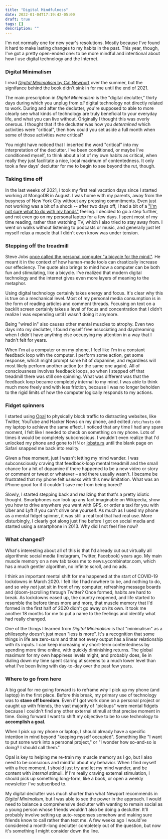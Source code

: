 ```yaml
---
title: "Digital Mindfulness"
date: 2022-01-04T17:19:42-05:00
draft: true
tags: []
description: ""
---
```


I'm not normally one for new year's resolutions. Mostly because I've found it hard to make lasting changes to my habits in the past. This year, though, I've got a pretty open-ended one: to be more mindful and intentional about how I use digital technology and the Internet.

### Digital Minimalism
I read [*Digital Minimalism* by Cal Newport](https://www.calnewport.com/books/digital-minimalism/) over the summer, but the signifance behind the book didn't sink in for me until the end of 2021.

The main prescription in *Digital Minimalism* is the "digital declutter," thirty days during which you unplug from *all* digital technology not directly related to work. During and after the declutter, you're supposed to able to more clearly see what kinds of technology are truly beneficial to your everyday life, and what you can live without. Originally I thought this was overly onerous. I thought that if the declutter was how you *determined* which activities were "critical", then how could you set aside a full month when some of those activities *were* critical? 

You might have noticed that I inserted the word "critical" into my interpretation of the declutter. I've been conditioned, or maybe I've conditioned myself, to think about a lot of my own habits as critical, when really they just facilitate a nice, local maximum of contentedness. It only took a few days' declutter for me to begin to see beyond the rut, though.

### Taking time off
In the last weeks of 2021, I took my first real vacation days since I started working at MongoDB in August. I was home with my parents, away from the busyness of New York City without any pressing commitments. Even just not working was a bit of a shock -- after two days off, I had a bit of a ["I'm not sure what to do with my hands"](https://giphy.com/gifs/ftXmTBgSnsJ8c) feeling. I decided to go a step further, and not even go on my personal laptop for a few days. I spent most of my time reading, rather than watching TV, which I also tried to stay away from. I went on walks without listening to podcasts or music, and generally just let myself relax a muscle that I didn't even know was under tension.

### Stepping off the treadmill
Steve Jobs [once called the personal computer "a bicycle for the mind."](https://www.youtube.com/watch?v=KmuP8gsgWb8). He meant it in the context of how human-made tools can drastically increase our effeciency. The quote also brings to mind how a computer can be both fun and stimulating, like a bicycle. I've realized that modern digital technology and the internet gives even more layers of meaning to the metaphor.

Using digital technology certainly takes energy and focus. It's clear why this is true on a mechanical level. Most of my personal media consumption is in the form of reading articles and comment threads. Focusing on text on a backlit screen certainly takes a level of focus and concentration that I didn't realize I was expending until I wasn't doing it anymore.

Being "wired in" also causes other mental muscles to atrophy. Even two days into my declutter, I found myself free associating and daydreaming when I didn't have anything else occupying my attention in a way that I hadn't felt for years.

When I'm at a computer or on my phone, I feel like I'm in a constant feedback loop with the computer. I perform some action, get some response, which might prompt some hit of dopamine, and regardless will most likely perform another action (or the same one again). All of consciousness involves feedback loops, so when I stepped off that treadmill there was still one spinning. What was different was that the feedback loop became completely internal to my mind. I was able to think much more freely and with less friction, because I was no longer beholden to the rigid limits of how the computer logically responds to my actions.

### Fidget spinners
I started using [Opal](https://www.opal.so) to physically block traffic to distracting websites, like Twitter, YouTube and Hacker News on my phone, and edited `/etc/hosts` on my laptop to achieve the same effect. I noticed that any time I had any spare moment, I felt like I needed to check on something on my phone. Lots of times it would be completely subconscious. I wouldn't even realize that I'd unlocked my phone and gone to HN or [lobste.rs](https://lobste.rs) until the blank page on Safari snapped me back into reality.

Given a free moment, just I wasn't letting my mind wander. I was subconsciously craving that feedback-loop mental treadmill and the small chance for a hit of dopamine if there happened to be a new video or story or comment or tweet or whatever – and there usually wasn't. I became be frustrated that my phone felt *useless* with this new limitation. What was an iPhone good for if it couldn't save me from being bored?

Slowly, I started stepping back and realizing that that's a pretty idiotic thought. Smartphones can look up any fact imaginable on Wikipedia, show you how to drive anywhere you want with GPS, or order a taxi for you with Uber and Lyft if you can't drive one yourself. As much as I used my phone as a mental fidget spinner, it was still a real tool that had real use. More disturbingly, I clearly got along just fine before I got on social media and started using a smartphone in 2013. Why did I not feel fine now?

### What changed?
What's interesting about all of this is that I'd already cut out virtually all algorithmic social media (Instagram, Twitter, Facebook) years ago. My main muscle memory on a new tab takes me to news.ycombinator.com, which has a much gentler algorithm, no infinite scroll, and no ads. 

I think an important mental shift for me happened at the start of COVID-19 lockdowns in March 2020. I felt like I had nowhere to be, and nothing to do, and so *why not* just sit in front of my computer, refreshing message boards and (doom-)scrolling through Twitter? Once formed, habits are hard to break. As lockdowns eased up, the country reopened, and life started to resemble the before times more and more, that muscle memory that I'd formed in the first half of 2020 didn't go away on its own. It took me another 18 months for me to put a name to the feelings and identify what had really changed.

One of the things I learned from *Digital Minimalism* is that "minimalism" as a philosophy doesn't just mean "less is more". It's a recognition that some things in life are zero-sum and that not every output has a linear relationship with its inputs. I can keep increasing my short-term contentedness by spending more time online, with quickly diminishing returns. The global maximum for my own happiness levels might, and probably does, lie in dialing down my time spent staring at screens to a much lower level than what I've been living with day-to-day over the past few years.

### Where to go from here
A big goal for me going forward is to reframe *why* I pick up my phone (and laptop) in the first place. Before this break, my primary use of technology was to **stave off boredom**. Even if I got work done on a personal project or caught up with friends, the vast majority of "pickups" were mental fidgets because I couldn't find any other external stimuli at that precise moment in time. Going forward I want to shift my objective to be to use technology to **accomplish a goal**. 

When I pick up my phone or laptop, I should already have a specific intention in mind beyond "keeping myself occupied". Something like "I want to put some work into a personal project," or "I wonder how so-and-so is doing? I should call them."

Opal is key to helping me re-train my muscle memory as I go, but I also need to be conscious and mindful about my behavior. When I find myself with a free moment, I should just try and let my mind wander, and be content with *internal* stimuli. If I'm really craving external stimulation, I should pick up something long-form, like a book, or open a weekly newsletter I've subscribed to.

My digital declutter was much shorter than what Newport recommends in *Digital Minimalism*, but I was able to see the power in the approach. I would need to balance a comprehensive declutter with wanting to remain social as a young person whose friends wouldn't also be doing a declutter. It'll probably involve setting up auto-responses somehow and making sure friends know to call rather than text me. A few weeks ago I would've considered a month-long declutter completely out of the question, but now it's something I might consider down the line.